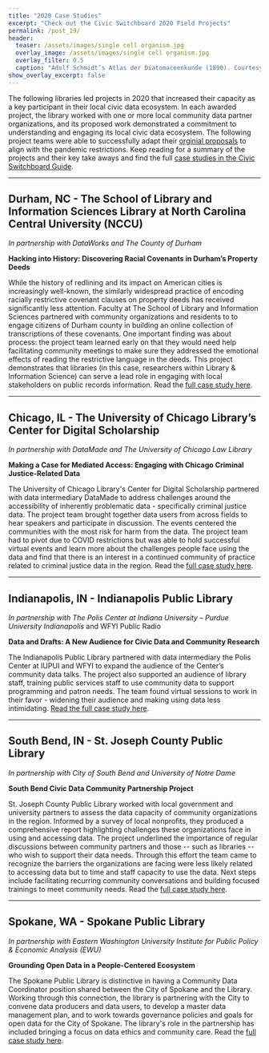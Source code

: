 ```yaml
---
title: "2020 Case Studies"
excerpt: "Check out the Civic Switchboard 2020 Field Projects"
permalink: /post_19/
header:
  teaser: /assets/images/single cell organism.jpg
  overlay_image: /assets/images/single cell organism.jpg
  overlay_filter: 0.5
  caption: "Adolf Schmidt’s Atlas der Diatomaceenkunde (1890). Courtesy of Biodiversity Heritage Library / Smithsonian Libraries"
show_overlay_excerpt: false
---
```


The following libraries led projects in 2020 that increased their capacity as a key participant in their local civic data ecosystem. In each awarded project, the library worked with one or more local community data partner organizations, and its proposed work demonstrated a commitment to understanding and engaging its local civic data ecosystem.  The following project teams were able to successfully adapt their [orginial proposals](https://civic-switchboard.github.io/post_17/) to align with the pandemic restrictions. Keep reading for a summary of the projects and their key take aways and find the full [case studies in the Civic Switchboard Guide](https://civic-switchboard.gitbook.io/guide/).  


***
## Durham, NC - The School of Library and Information Sciences Library at North Carolina Central University (NCCU)  
*In partnership with DataWorks and The County of Durham*  

**Hacking into History: Discovering Racial Covenants in Durham’s Property Deeds**

While the history of redlining and its impact on American cities is increasingly well-known, the similarly widespread practice of encoding racially restrictive covenant clauses on property deeds has received significantly less attention. Faculty at The School of Library and Information Sciences partnered with community organizations and residents to to engage citizens of Durham county in building an online collection of transcriptions of these covenants. One important finding was about process: the project team learned early on that they would need help facilitating community meetings to make sure they addressed the emotional effects of reading the restrictive language in the deeds. This project demonstrates that libraries (in this case, researchers within Library & Information Science) can serve a lead role in engaging with local stakeholders on public records information.  Read the [full case study here](https://civic-switchboard.gitbook.io/guide/case-studies-2020/the-school-of-library-and-information-sciences-library-at-nccu-durham-nc).   

***
## Chicago, IL - The University of Chicago Library’s Center for Digital Scholarship  
*In partnership with DataMade and The University of Chicago Law Library*

**Making a Case for Mediated Access: Engaging with Chicago Criminal Justice-Related Data**

The University of Chicago Library's Center for Digital Scholarship partnered with data intermediary DataMade to address challenges around the accessibility of inherently problematic data - specifically criminal justice data.  The project team brought together data users from across fields to hear speakers and participate in discussion. The events centered the communities with the most risk for harm from the data.   The project team had to pivot due to COVID restrictions but was able to hold successful virtual events and learn more about the challenges people face using the data and find that there is an interest in a continued community of practice related to criminal justice data in the region.  Read the [full case study here](https://civic-switchboard.gitbook.io/guide/case-studies-2020/the-university-of-chicago-librarys-center-for-digital-scholarship-chicago-il).


***
## Indianapolis, IN - Indianapolis Public Library 
*In partnership with The Polis Center at Indiana University – Purdue University Indianapolis*
 and WFYI Public Radio  

**Data and Drafts: A New Audience for Civic Data and Community Research** 

The Indianapolis Public Library partnered with data intermediary the Polis Center at IUPUI and WFYI to expand the audience of the Center’s community data talks. The project also supported an audience of library staff, training public services staff to use community data to support programming and patron needs.  The team found virtual sessions to work in their favor - widening their audience and making using data less intimidating. [Read the full case study here](https://civic-switchboard.gitbook.io/guide/case-studies-2020/indianapolis-public-library-indianapolis-in).  

***
## South Bend, IN - St. Joseph County Public Library
*In partnership with City of South Bend and University of Notre Dame*  

**South Bend Civic Data Community Partnership Project**

St. Joseph County Public Library worked with local government and university partners to assess the data capacity of community organizations in the region. Informed by a survey of local nonprofits, they produced a comprehensive report highlighting challenges these organizations face in using and accessing data. The project underlined the importance of regular discussions between community partners and those -- such as libraries -- who wish to support their data needs. Through this effort the team came to recognize the barriers the organizations are facing were less likely related to accessing data but to time and staff capacity to use the data.  Next steps include facilitating recurring community conversations and building focused trainings to meet community needs. Read the [full case study here](https://civic-switchboard.gitbook.io/guide/case-studies-2020/st.-joseph-county-public-library-south-bend-in).

***
## Spokane, WA - Spokane Public Library 
*In partnership with Eastern Washington University Institute for Public Policy & Economic Analysis (EWU)*

**Grounding Open Data in a People-Centered Ecosystem** 

The Spokane Public Library is distinctive in having  a Community Data Coordinator position shared between the City of Spokane and the Library. Working through this connection, the library is partnering with the City to convene data producers and data users, to develop a master data management plan, and to work towards governance policies and goals for open data for the City of Spokane. The library's role in the partnership has included bringing a focus on data ethics and community care.  Read the [full case study here](https://civic-switchboard.gitbook.io/guide/case-studies-2020/spokane-public-library-spokane-wa).
